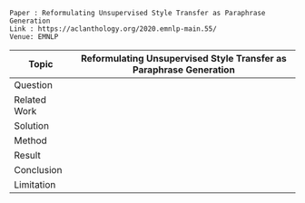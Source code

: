 ```
Paper : Reformulating Unsupervised Style Transfer as Paraphrase Generation
Link : https://aclanthology.org/2020.emnlp-main.55/
Venue: EMNLP
```

| Topic        | Reformulating Unsupervised Style Transfer as Paraphrase Generation|
|--------------|---------------------------------------------------------------------------------------------------|
| Question     | |
| Related Work | |
| Solution     | |
| Method       | |
| Result       | |
| Conclusion   | |
| Limitation   | |